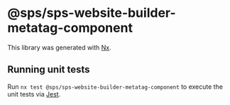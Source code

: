 # @sps/sps-website-builder-metatag-component

This library was generated with [Nx](https://nx.dev).

## Running unit tests

Run `nx test @sps/sps-website-builder-metatag-component` to execute the unit tests via [Jest](https://jestjs.io).
